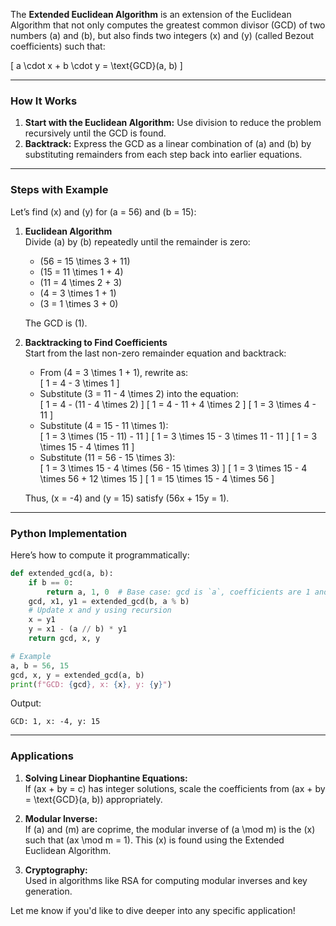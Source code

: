 The **Extended Euclidean Algorithm** is an extension of the Euclidean Algorithm that not only computes the greatest common divisor (GCD) of two numbers \(a\) and \(b\), but also finds two integers \(x\) and \(y\) (called Bezout coefficients) such that:

\[
a \cdot x + b \cdot y = \text{GCD}(a, b)
\]

---

### How It Works
1. **Start with the Euclidean Algorithm:** Use division to reduce the problem recursively until the GCD is found.
2. **Backtrack:** Express the GCD as a linear combination of \(a\) and \(b\) by substituting remainders from each step back into earlier equations.

---

### Steps with Example
Let’s find \(x\) and \(y\) for \(a = 56\) and \(b = 15\):

1. **Euclidean Algorithm**  
   Divide \(a\) by \(b\) repeatedly until the remainder is zero:
   - \(56 = 15 \times 3 + 11\)
   - \(15 = 11 \times 1 + 4\)
   - \(11 = 4 \times 2 + 3\)
   - \(4 = 3 \times 1 + 1\)
   - \(3 = 1 \times 3 + 0\)

   The GCD is \(1\).

2. **Backtracking to Find Coefficients**  
   Start from the last non-zero remainder equation and backtrack:
   - From \(4 = 3 \times 1 + 1\), rewrite as:  
     \[
     1 = 4 - 3 \times 1
     \]
   - Substitute \(3 = 11 - 4 \times 2\) into the equation:  
     \[
     1 = 4 - (11 - 4 \times 2)
     \]
     \[
     1 = 4 - 11 + 4 \times 2
     \]
     \[
     1 = 3 \times 4 - 11
     \]
   - Substitute \(4 = 15 - 11 \times 1\):  
     \[
     1 = 3 \times (15 - 11) - 11
     \]
     \[
     1 = 3 \times 15 - 3 \times 11 - 11
     \]
     \[
     1 = 3 \times 15 - 4 \times 11
     \]
   - Substitute \(11 = 56 - 15 \times 3\):  
     \[
     1 = 3 \times 15 - 4 \times (56 - 15 \times 3)
     \]
     \[
     1 = 3 \times 15 - 4 \times 56 + 12 \times 15
     \]
     \[
     1 = 15 \times 15 - 4 \times 56
     \]

   Thus, \(x = -4\) and \(y = 15\) satisfy \(56x + 15y = 1\).

---

### Python Implementation

Here’s how to compute it programmatically:

```python
def extended_gcd(a, b):
    if b == 0:
        return a, 1, 0  # Base case: gcd is `a`, coefficients are 1 and 0
    gcd, x1, y1 = extended_gcd(b, a % b)
    # Update x and y using recursion
    x = y1
    y = x1 - (a // b) * y1
    return gcd, x, y

# Example
a, b = 56, 15
gcd, x, y = extended_gcd(a, b)
print(f"GCD: {gcd}, x: {x}, y: {y}")
```

Output:
```
GCD: 1, x: -4, y: 15
```

---

### Applications
1. **Solving Linear Diophantine Equations:**  
   If \(ax + by = c\) has integer solutions, scale the coefficients from \(ax + by = \text{GCD}(a, b)\) appropriately.

2. **Modular Inverse:**  
   If \(a\) and \(m\) are coprime, the modular inverse of \(a \mod m\) is the \(x\) such that \(ax \mod m = 1\). This \(x\) is found using the Extended Euclidean Algorithm.

3. **Cryptography:**  
   Used in algorithms like RSA for computing modular inverses and key generation.

Let me know if you'd like to dive deeper into any specific application!
